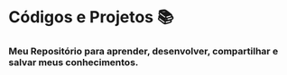 # Códigos e Projetos 📚
### Meu Repositório para aprender, desenvolver, compartilhar e salvar meus conhecimentos.
